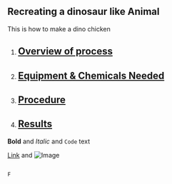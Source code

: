 ## Recreating a dinosaur like Animal 
This is how to make a dino chicken

1. ## [Overview of process](https://github.com/NeoGondwana/DinoChicken/blob/master/Methods/Overview)
2. ## [Equipment & Chemicals Needed](https://github.com/NeoGondwana/DinoChicken/blob/master/Equipment%20%26%20Chemicals/List)
3. ## [Procedure](https://raw.githubusercontent.com/NeoGondwana/DinoChicken/master/Methods/Procedure)
4. ## [Results](https://github.com/NeoGondwana/DinoChicken/tree/master/Results/Completed%20Projects)





**Bold** and _Italic_ and `Code` text

[Link](url) and ![Image](src)
```

F
